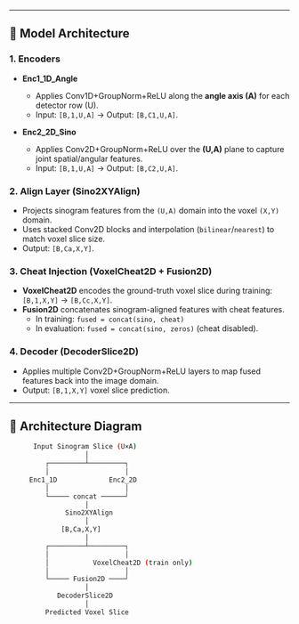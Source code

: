 
---

## 🔬 Model Architecture

### 1. **Encoders**
- **Enc1\_1D\_Angle**  
  - Applies Conv1D+GroupNorm+ReLU along the **angle axis (A)** for each detector row (U).  
  - Input: `[B,1,U,A]` → Output: `[B,C1,U,A]`.  

- **Enc2\_2D\_Sino**  
  - Applies Conv2D+GroupNorm+ReLU over the **(U,A)** plane to capture joint spatial/angular features.  
  - Input: `[B,1,U,A]` → Output: `[B,C2,U,A]`.

### 2. **Align Layer (Sino2XYAlign)**  
- Projects sinogram features from the `(U,A)` domain into the voxel `(X,Y)` domain.  
- Uses stacked Conv2D blocks and interpolation (`bilinear`/`nearest`) to match voxel slice size.  
- Output: `[B,Ca,X,Y]`.

### 3. **Cheat Injection (VoxelCheat2D + Fusion2D)**  
- **VoxelCheat2D** encodes the ground-truth voxel slice during training: `[B,1,X,Y]` → `[B,Cc,X,Y]`.  
- **Fusion2D** concatenates sinogram-aligned features with cheat features.  
  - In training: `fused = concat(sino, cheat)`  
  - In evaluation: `fused = concat(sino, zeros)` (cheat disabled).  

### 4. **Decoder (DecoderSlice2D)**  
- Applies multiple Conv2D+GroupNorm+ReLU layers to map fused features back into the image domain.  
- Output: `[B,1,X,Y]` voxel slice prediction.

---

## 🧩 Architecture Diagram

```bash
      Input Sinogram Slice (U×A)
                   │
         ┌─────────┴─────────┐
         │                   │
     Enc1_1D             Enc2_2D
         │                   │
         └───── concat ──────┘
                   │
              Sino2XYAlign
                   │
             [B,Ca,X,Y]
                   │
         ┌─────────┴─────────┐
         │                   │
         │           VoxelCheat2D (train only)
         │                   │
         └───── Fusion2D ────┘
                   │
            DecoderSlice2D
                   │
         Predicted Voxel Slice
```